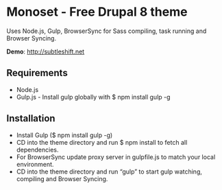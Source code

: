 # Monoset - Free Drupal 8 theme

Uses Node.js, Gulp, BrowserSync for Sass compiling, task running and Browser Syncing.

**Demo**: http://subtleshift.net

## Requirements
- Node.js
- Gulp.js - Install gulp globally with $ npm install gulp -g

## Installation
- Install Gulp ($ npm install gulp -g)
- CD into the theme directory and run $ npm install to fetch all dependencies.
- For BrowserSync update proxy server in gulpfile.js to match your local environment.
- CD into the theme directory and run “gulp” to start  gulp watching, compiling and Browser Syncing.
